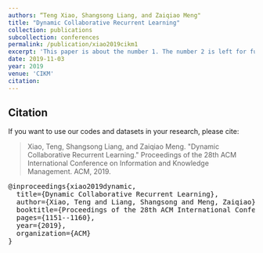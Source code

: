 ```yaml
---
authors: “Teng Xiao, Shangsong Liang, and Zaiqiao Meng"
title: "Dynamic Collaborative Recurrent Learning"
collection: publications
subcollection: conferences
permalink: /publication/xiao2019cikm1
excerpt: 'This paper is about the number 1. The number 2 is left for future work.'
date: 2019-11-03
year: 2019
venue: 'CIKM'
citation:
---
```



## Citation

If you want to use our codes and datasets in your research, please cite:
>Xiao, Teng, Shangsong Liang, and Zaiqiao Meng. "Dynamic Collaborative Recurrent Learning." Proceedings of the 28th ACM International Conference on Information and Knowledge Management. ACM, 2019.

<pre>
@inproceedings{xiao2019dynamic,
  title={Dynamic Collaborative Recurrent Learning},
  author={Xiao, Teng and Liang, Shangsong and Meng, Zaiqiao},
  booktitle={Proceedings of the 28th ACM International Conference on Information and Knowledge Management},
  pages={1151--1160},
  year={2019},
  organization={ACM}
}
</pre>